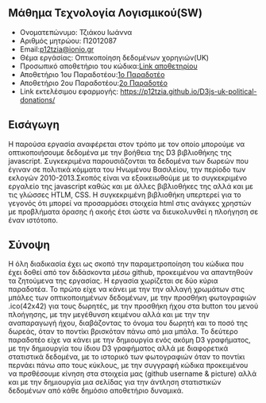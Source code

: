 ## Μάθημα Τεχνολογία Λογισμικού(SW)

* Ονοματεπώνυμο: Τζιάκου Ιωάννα
* Αριθμός μητρώου: Π2012087
* Email:p12tzia@ionio.gr
* Θέμα εργάσίας: Οπτικοποίηση δεδομένων χορηγιών(UK)
* Προσωπικό αποθετήριο του κώδικα:[Link αποθετηρίου](https://github.com/p12tzia/D3js-uk-political-donations)
* Αποθετήριο 1ου Παραδοτέου:[1ο Παραδοτέο](https://github.com/p12tzia/D3js-uk-political-donations/tree/%CE%A0%CE%B1%CF%81%CE%B1%CE%B4%CE%BF%CF%84%CE%AD%CE%BF-1)
* Αποθετήριο 2ου Παραδοτέου:[2ο Παραδοτέο](https://github.com/p12tzia/D3js-uk-political-donations/tree/%CE%A0%CE%B1%CF%81%CE%B1%CE%B4%CE%BF%CF%84%CE%AD%CE%BF-2)
* Link εκτελέσιμου εφαρμογής: https://p12tzia.github.io/D3js-uk-political-donations/

## Εισάγωγη
Η παρούσα εργασία αναφέρεται στον τρόπο με τον οποίο μπορούμε να οπτικοποιήσουμε δεδομένα με την βοήθεια της D3 βιβλιοθήκης της javascript. Συγκεκριμένα παρουσιάζονται τα δεδομένα των δωρεών που έγιναν σε πολιτικά κόμματα του Ηνωμένου Βασιλείου, την περίοδο των εκλογών 2010-2013.Σκοπός είναι να εξοικειωθούμε με το συγκεκριμένο εργαλείο της javascript καθώς και με άλλες βιβλιοθήκες της αλλά και με τις γλώσσες HTLM, CSS. Η συγκεκριμένη βιβλιοθήκη υπερτερεί για το γεγονός ότι μπορεί να προσαρμόσει στοιχεία html στις ανάγκες χρηστών με προβλήματα όρασης ή ακοής έτσι ώστε να διευκολυνθεί η πλοήγηση σε έναν ιστότοπο. 

## Σύνοψη
Η όλη διαδικασία έχει ως σκοπό την παραμετροποίηση του κώδικα που έχει δοθεί από τον διδάσκοντα μέσω github, προκειμένου να απαντηθούν τα ζητούμενα της εργασίας. Η εργασία χωρίζεται σε δύο κύρια παραδοτέα. Το πρώτο είχε να κάνει με την την αλλαγή χρωμάτων στις μπάλες των οπτικοποιημένων δεδομένων, με την προσθήκη φωτογραφιών .ico(42x42) για τους δωρητές, με την προσθήκη ήχου στα button του μενού πλοήγησης, με την μεγέθυνση κειμένου αλλά και με την την αναπαραγωγή ήχου, διαβάζοντας το όνομα του δωρητή και το ποσό της δωρεάς, όταν το ποντίκι βρισκόταν πάνω από μια μπάλα. Το δεύτερο παραδοτέο είχε να κάνει με την δημιουργία ενός ακόμη D3 γραφήματος, με την δημιουργία του ίδιου D3 γραφήματος αλλά με διαφορετικά στατιστικά δεδομένα, με το ιστορικό των φωτογραφιών όταν το ποντίκι περνάει πάνω απο τους κύκλους, με την συγγραφή κώδικα προκειμένου να πρσθέσουμε κίνηση στα στοιχεία μας (github username & picture) αλλά και με την δημιουργία μια σελίδας για την άντληση στατιστικών δεδομένων από κάθε δημόσιο αποθετήριο δυναμικά.





